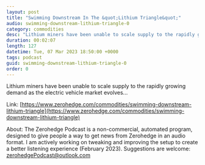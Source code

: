 ```yaml
---
layout: post
title: "Swimming Downstream In The &quot;Lithium Triangle&quot;"
audio: swimming-downstream-lithium-triangle-0
category: commodities
desc: "Lithium miners have been unable to scale supply to the rapidly growing demand as the electric vehicle market evolves..."
duration: 00:02:07
length: 127
datetime: Tue, 07 Mar 2023 18:50:00 +0000
tags: podcast
guid: swimming-downstream-lithium-triangle-0
order: 0
---
```

Lithium miners have been unable to scale supply to the rapidly growing demand as the electric vehicle market evolves...

Link: [https://www.zerohedge.com/commodities/swimming-downstream-lithium-triangle](https://www.zerohedge.com/commodities/swimming-downstream-lithium-triangle)

About: The Zerohedge Podcast is a non-commercial, automated program, designed to give people a way to get news from Zerohedge in an audio format.  I am actively working on tweaking and improving the setup to create a better listening experience (February 2023).  Suggestions are welcome: [zerohedgePodcast@outlook.com](mailto:zerohedgePodcast@outlook.com)
